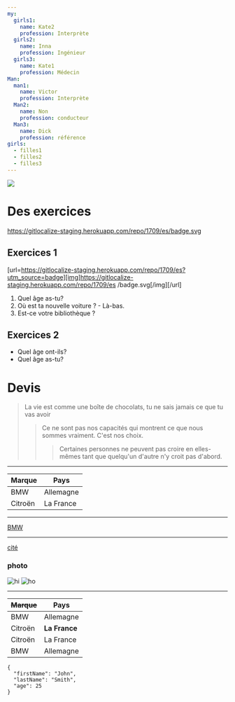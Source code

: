 ```yaml
---
my:
  girls1:
    name: Kate2
    profession: Interprète
  girls2:
    name: Inna
    profession: Ingénieur
  girls3:
    name: Kate1
    profession: Médecin
Man:
  man1:
    name: Victor
    profession: Interprète
  Man2:
    name: Non
    profession: conducteur
  Man3:
    name: Dick
    profession: référence
girls:
  - filles1
  - filles2
  - filles3
---
```

<a href="https://gitlocalize-staging.herokuapp.com/repo/1709/whole_project?utm_source=badge"> <img src="https://gitlocalize-staging.herokuapp.com/repo/1709/whole_project/badge.svg" /> </a>
# Des exercices
https://gitlocalize-staging.herokuapp.com/repo/1709/es/badge.svg

## Exercices 1
[url=https://gitlocalize-staging.herokuapp.com/repo/1709/es?utm_source=badge][img]https://gitlocalize-staging.herokuapp.com/repo/1709/es /badge.svg[/img][/url]

1. Quel âge as-tu?
2. Où est ta nouvelle voiture ? - Là-bas.
3. Est-ce votre bibliothèque ?

## Exercices 2

- Quel âge ont-ils?
- Quel âge as-tu?

# Devis

> La vie est comme une boîte de chocolats, tu ne sais jamais ce que tu vas avoir
>
> > Ce ne sont pas nos capacités qui montrent ce que nous sommes vraiment. C'est nos choix.
> >
> > > Certaines personnes ne peuvent pas croire en elles-mêmes tant que quelqu'un d'autre n'y croit pas d'abord.

---

Marque | Pays
--- | ---
BMW | Allemagne
Citroën | La France

---

[BMW](https://autoidea.by/)

---

[cité](https://www.citroen.by/)

### photo

![hi](https://drive.google.com/file/d/1DOGDrudAldfgJeLKgOGoblgRM0CcIjv_/view?usp=sharing "c'est l'infobulle")
![ho](https://drive.google.com/file/d/192JoAyqDkddY_35FYzuDgaItdI2U_6gm/view?usp=sharing)

---

~~Marque~~ | Pays
--- | ---
BMW | Allemagne
Citroën | **La France**
Citroën | La France
BMW | Allemagne

```
{
  "firstName": "John",
  "lastName": "Smith",
  "age": 25
}
```
